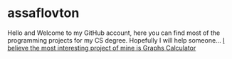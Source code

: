 # assaflovton
Hello and Welcome to my GitHub account, here you can find most of the programming projects for my CS degree.
Hopefully I will help someone...
[I believe the most interesting project of mine is Graphs Calculator ](https://github.com/assaflovton/234124-MatamFinalProject.git)
